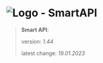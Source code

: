 # ![Logo](https://cdn.minevalley.eu/branding/logo_64px_cropped.png) - SmartAPI

> **Smart API**:
>
> version: _1.44_
>
> latest change: _19.01.2023_
